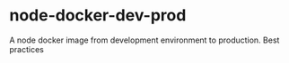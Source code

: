 # node-docker-dev-prod
A node docker image from development environment to production. Best practices
